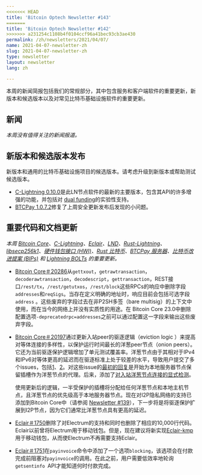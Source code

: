 ```yaml
---
<<<<<<< HEAD
title: 'Bitcoin Optech Newsletter #143'
=======
title: 'Bitcoin Optech Newsletter #142'
>>>>>>> a231254c1108b4f0104ccf96a41bec93cb3ae430
permalink: /zh/newsletters/2021/04/07/
name: 2021-04-07-newsletter-zh 
slug: 2021-04-07-newsletter-zh 
type: newsletter
layout: newsletter
lang: zh

---
```


本周的新闻简报包括我们的常规部分，其中包含服务和客户端软件的重要更新，新版本和候选版本以及对常见比特币基础设施软件的重要更新。

## 新闻

*本周没有值得关注的新闻报道。*



## 新版本和候选版本发布

新版本和通用的比特币基础设施项目的候选版本。请考虑升级到新版本或帮助测试候选版本。

- [C-Lightning 0.10.0](https://github.com/ElementsProject/lightning/releases/tag/v0.10.0)是此LN节点软件的最新的主要版本，包含其API的许多增强的功能，并包括对 [dual funding](https://bitcoinops.org/en/topics/dual-funding/)的实验性支持。
- [BTCPay 1.0.7.2](https://github.com/btcpayserver/btcpayserver/releases/tag/v1.0.7.2)修复了上周安全更新发布后发现的小问题。



## 重要代码和文档更新

*本周 [Bitcoin Core](https://github.com/bitcoin/bitcoin)、[C-Lightning](https://github.com/ElementsProject/lightning)、[Eclair](https://github.com/ACINQ/eclair)、[LND](https://github.com/lightningnetwork/lnd/)、[Rust-Lightning](https://github.com/rust-bitcoin/rust-lightning)、[libsecp256k1](https://github.com/bitcoin-core/secp256k1)、[硬件钱包接口 (HWI)](https://github.com/bitcoin-core/HWI)、[Rust 比特币](https://github.com/rust-bitcoin/rust-bitcoin)、[BTCPay 服务器](https://github.com/btcpayserver/btcpayserver/)、[比特币改进提案 (BIPs)](https://github.com/bitcoin/bips/) 和 [Lightning BOLTs](https://github.com/lightningnetwork/lightning-rfc/) 的重要更新。*

- [Bitcoin Core＃20286](https://github.com/bitcoin/bitcoin/issues/20286)从`gettxout`，`getrawtransaction`， `decoderawtransaction`，`decodescript`，`gettransaction`，REST接口`/rest/tx`，`/rest/getutxos`，`/rest/block`这些RPCs的响应中删除字段`addresses`和`reqSigs`。当存在定义明确的地址时，响应目前会包括可选字段`address` 。这些废弃的字段过去在非P2SH多签（bare multisig）的上下文中使用，而在当今的网络上并没有实质性的用途。在 Bitcoin Core 23.0中删除配置选项`-deprecatedrpc=addresses`之前可以通过配置这一字段来输出这些废弃字段。

- [Bitcoin Core＃20197](https://github.com/bitcoin/bitcoin/issues/20197)通过更新入站peer的驱逐逻辑（eviction logic ）来提高对等体连接的多样性，以保护运行时间最长的洋葱peer节点（onion peers）。它还为当前驱逐保护逻辑增加了单元测试覆盖率。洋葱节点由于其相对于IPv4和IPv6对等体更高的延迟而在驱逐标准上处于较差的水平，导致用户提交了多个issues，包括[1](https://github.com/bitcoin/bitcoin/issues/11537)、[2](https://github.com/bitcoin/bitcoin/issues/19500)。对这些issue的[最初的回复](https://bitcoinops.org/en/newsletters/2020/09/09/#bitcoin-core-19670)是开始为本地服务器节点保留插槽作为洋葱节点的代理。后来，添加了[对入站洋葱节点连接的显式检测](https://bitcoinops.org/en/newsletters/2020/10/07/#bitcoin-core-19991)。

  使用更新后的逻辑，一半受保护的插槽将分配给任何洋葱节点和本地主机节点，且洋葱节点的优先级高于本地服务器节点。现在对I2P隐私网络的支持已添加到Bitcoin Core中（请参阅 [Newsletter #139](https://bitcoinops.org/en/newsletters/2021/03/10/#bitcoin-core-20685)），下一步将是将驱逐保护扩展到I2P节点，因为它们通常比洋葱节点具有更高的延迟。

- [Eclair＃1750](https://github.com/ACINQ/eclair/issues/1750)删除了对Electrum的支持和同时也删除了相应的10,000行代码。Eclair以前曾将Electrum用于移动钱包。但是，现在建议将新实现[Eclair-kmp](https://github.com/ACINQ/eclair-kmp)用于移动钱包，从而使Electrum不再需要支持Eclair。

- [Eclair＃1751](https://github.com/ACINQ/eclair/issues/1751)在`payinvoice`命令中添加了一个选项`blocking`，该选项会在付款完成前阻塞对`payinvoice`的调用。在此之前，用户需要低效率地轮询`getsentinfo `API才能知道何时付款完成。

